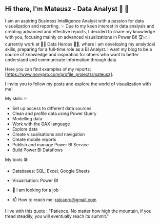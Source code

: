 ## Hi there, I'm Mateusz - Data Analyst 👋 👋

I am an aspiring Business Intelligence Analyst with a passion for data visualization and reporting. ✨
Due to my keen interest in data analysis and creating advanced and effective reports, I decided 
to share my knowledge with you, focusing mainly on advanced visualizations in Power BI! 🏆📈
I currently work at 🦸‍♀ Data Heroes 🦸‍♀️, where I am developing my analytical skills, preparing 
for a full-time role as a BI Analyst. 
I want my blog to be a source of knowledge and inspiration for others who want to better understand 
and communicate information through data. 

Here you can find examples of my reports: [https://www.novypro.com/profile_projects/mateusz].

I invite you to follow my posts and explore the world of visualization with me!



My skills ✨

- Set up access to different data sources
- Clean and profile data using Power Query
- Modelling data
- Work with the DAX language
- Explore data
- Create visualisations and navigation
- Create mobile reports
- Publish and manage Power BI Service
- Build Power BI Dataflows

My tools 🛠
- Databases: SQL, Excel, Google Sheets
- Visualisation: Power BI



- 👯 I am looking for a job
- 📫 How to reach me: rajcapro@gmail.com


I live with this quote : 
"Patience. 
No matter how high the mountain, 
if you tread steadily,
 you will eventually reach its summit." 
